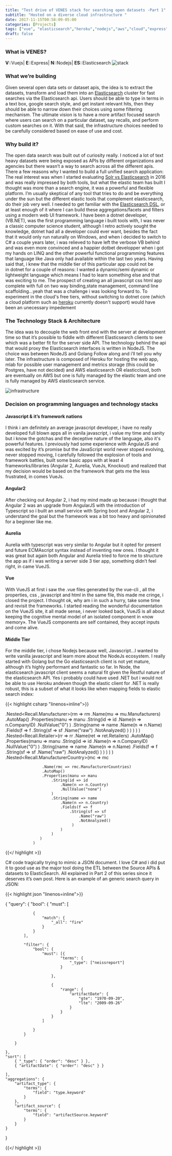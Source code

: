 ```yaml
---
title: "Test drive of VENES stack for searching open datasets -Part 1"
subtitle: "Hosted on a diverse cloud infrastructure "
date: 2017-11-15T00:58:09-05:00
categories: [Projects]
tags: ["vue", "elasticsearch","heroku","nodejs","aws","cloud","express"]
draft: false
---
```

### What is VENES?
**V**::Vuejs| 
**E**::Express| 
**N**::Nodejs|
**ES**::Elasticsearch
![stack](/img/venes.png)
### What we’re building
Given several open data sets or dataset apis, the idea is to extract the datasets, transform and load them into an [Elasticsearch](https://www.elastic.co/) cluster for fast searches via the Elasticsearch api. Users should be able to type in terms in a text box, google search style, and get instant relevant hits, then they should be able to narrow down their choices using some filtering mechanism. The ultimate vision is to have a more artifact focused search where users can search on a particular dataset, say recalls, and perform custom searches on it. With that said, the infrastructure choices needed to be carefully considered based on ease of use and cost.

### Why build it?
The open data search was built out of curiosity really. I noticed a lot of text heavy datasets were being exposed as APIs by different organizations and agencies but there wasn’t a way to search across all the different apis. There a few reasons why I wanted to build a full unified search application:
The real interest was when I started evaluating [Solr vs Elasticsearch](https://logz.io/blog/solr-vs-elasticsearch/) in 2016 and was really impressed by both tools, but what the elastic team has built I thought was more than a search engine, it was a powerful and flexible platform. I’m usually skeptical of any tool that tries to do and be everything under the sun but the different elastic tools that complement elasticsearch, do their job very well. I needed to get familiar with the [Elasticsearch DSL](https://www.elastic.co/guide/en/elasticsearch/reference/current/query-filter-context.html), or at least enough of it where I can build these aggregations/facets and filters using a modern web UI framework.
I have been a dotnet developer, (VB.NET), was the first programming language i built tools with, I was never a classic computer science student, although I retro actively sought the knowledge, dotnet had all a developer could ever want, besides the fact that it would only run naturally on Windows, and when i decided to switch to C# a couple years later, i was relieved to have left the verbose VB behind and was even more convinced and a happier dotbet developper when i got my hands on LINQ and the other powerful functional programming features that language like Java only had available within the last two years. Having said that, i knew that the middle tier of this particular app could not be in dotnet for a couple of reasons:
I wanted a dynamic/semi dynamic or lightweight language which means I had to learn something else and that was exciting to me.
The prospect of creating an all javascript css html app complete with full on two way binding,state management, command line scaffolding…yeah that was a challenge i was looking forward to.
To experiment in the cloud's free tiers, without switching to dotnet core (which a cloud platform such as [heroku](https://www.heroku.com/) currently doesn't support) would have been an unecessary impedement

### The Technology Stack & Architecture
 The idea was to decouple the web front end with the server at development time so that it’s possible to fiddle with different Elasticsearch clients to see which was a better fit for the server side API. The technology behind the api that would proxy the Elasticsearch interfaces is written in NodeJS. The choice was between NodeJS and Golang Follow along and i’ll tell you why later.
The infrastructure is composed of Heroku for hosting the web app, mlab for possible user management and metrics storage (this could be Postgres, have not decided) and AWS elasticsearch OR elasticcloud, both are eventually on AWS but one is fully managed by the elastic team and one is fully managed by AWS elasticsearch service.

![infrastructure](/img/infra.png)



### Decision on programming languages and technology stacks
#### Javascript & it’s framework nations
I think i am definitely an average javascript developer, i have no really developed full blown apps all in vanila javascript, i value my time and sanity but i know the gotchas and the deceptive nature of the language, also it's powerful features. I previously had some experience with AngularJS and was excited by it’s promise but the JavaScript world never stoped evolving, never stopped moving, I carefully followed the explosion of tools and framework battles, built some basic apps with at least 4 frameworks/libraries (Angular 2, Aurelia, VueJs, Knockout) and realized that my decision would be based on the framework that gets me the less frustrated, in comes VueJs.

#### Angular2
After checking out Angular 2, i had my mind made up because i thought that Angular 2 was an upgrade from AngularJS with the introduction of Typescript so i built an small service with Spring boot and Angular 2, i understand the goal but the framework was a bit too heavy and opinionated for a beginner like me.
#### Aurelia 
Aurelia with typescript was very similar to Angular but it opted for present and future ECMAscript syntax instead of inventing new ones. I thought it was great but again both Angular and Aurelia tried to force me to structure the  app as if i was writing a server side 3 tier app, something didn’t feel right, in came VueJS.
#### Vue
With VueJS at first i saw the .vue files generated by the vue-cli , all the properties, css , javascript and html in the same file, this made me cringe, i closed the project. I thought ok, why am i in such a hurry, take some time and revisit the frameworks. I started reading the wonderful documentation on the VueJS site, it all made sense, i never looked back, VueJS is all about keeping the cognitive mental model of an isolated component in «now memory». The VueJS components are self contained, they accept inputs and come alive. 
#### Middle Tier
For the middle tier, i chose Nodejs because well, Javascript…I wanted to write vanilla javascript and learn more about the NodeJs ecosystem. I really started with Golang but the Go elasticsearch client is not yet mature, although it’s highly performant and fantastic so far. In Node, the elasticsearch javascript client seems a natural fit given the Restful nature of the elasticsearch API. Yes i probably could have used .NET but i would not be able to use Heroku andeven though the elastic client for .NET is really robust, this is a subset of what it looks like when mapping fields to elastic search index: 

{{< highlight csharp "linenos=inline">}}

.Nested<Recall.Manufacturer>(rm => rm
                    .Name(mu => mu.Manufacturers)
                    .AutoMap()
                    .Properties(manu => manu
                        .String(id => id
                            .Name(n => n.CompanyID)
                            .NullValue("0")
                        )
                        .String(name => name
                            .Name(n => n.Name)
                            .Fields(f => f
                                .String(sf => sf
                                    .Name("raw")
                                    .NotAnalyzed()
                                 )
                            )
                        )
                   )
                )
                .Nested<Recall.Retailer>(rr => rr
                    .Name(ret => ret.Retailers)
                    .AutoMap()
                    .Properties(manu => manu
                        .String(id => id
                            .Name(n => n.CompanyID)
                            .NullValue("0")
                        )
                        .String(name => name
                            .Name(n => n.Name)
                            .Fields(f => f
                                .String(sf => sf
                                    .Name("raw")
                                    .NotAnalyzed()
                                 )
                            )
                        )
                   )
                )
                .Nested<Recall.ManufacturerCountry>(mc => mc

                    .Name(rmc => rmc.ManufacturerCountries)
                    .AutoMap()
                    .Properties(manu => manu
                        .String(id => id
                            .Name(n => n.Country)
                            .NullValue("none")
                        )
                        .String(name => name
                            .Name(n => n.Country)
                            .Fields(f => f
                                .String(sf => sf
                                    .Name("raw")
                                    .NotAnalyzed()
                                 )
                            )
                        )
                   )
                )

{{</ highlight >}}


C# code tragically trying to mimic a JSON document. I love C# and i did put it to good use as the major tool doing the ETL between the Source APIs & datasets to ElasticSearch. All explained in Part 2 of this series since it deserves it’s own post. Here is an example of an generic search query in JSON:

{{< highlight json "linenos=inline">}}

{
    "query": {
        "bool": {
            "must": [

                {
                    "match": {
                        "_all": "fire"
                    }
                }
            ],

            "filter": {
                "bool": {
                    "must": [{
                            "terms": {
                                "_type": ["neissreport"]
                            }

                        },

                        {
                            "range": {
                                "artifactDate": {
                                    "gte": "1970-09-20",
                                    "lte": "2009-09-26"
                                }
                            }
                        }
                    ]

                }
            }

        }

    },
    "sort": [
        { "_type": { "order": "desc" } },
        { "artifactDate": { "order": "desc" } }

    ],
    "aggregations": {
        "artifact_type": {
            "terms": {
                "field": "type.keyword"
            }
        },
        "artifact_source": {
            "terms": {
                "field": "artifactSource.keyword"
            }
        }
    }


}

{{</ highlight >}}
